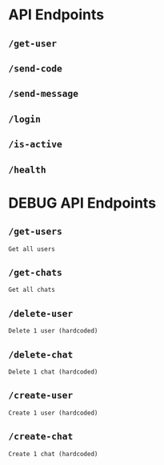# API Endpoints

## `/get-user`

## `/send-code`

## `/send-message`

## `/login`

## `/is-active`

## `/health`

# DEBUG API Endpoints

## `/get-users`
```
Get all users
```

## `/get-chats`
```
Get all chats
```

## `/delete-user`
```
Delete 1 user (hardcoded)
```

## `/delete-chat`
```
Delete 1 chat (hardcoded)
```

## `/create-user`
```
Create 1 user (hardcoded)
```

## `/create-chat`
```
Create 1 chat (hardcoded)
```

<!-- chats	
0	
agreed_users	
0	843373640
id	1942086946
lead_id	843373640
name	"Michael R"
status	"pending"
users	
0	843373640
1	1942086946
words	600
has_profile	false
id	1942086946
name	"Mihej_eth"
words	0 -->